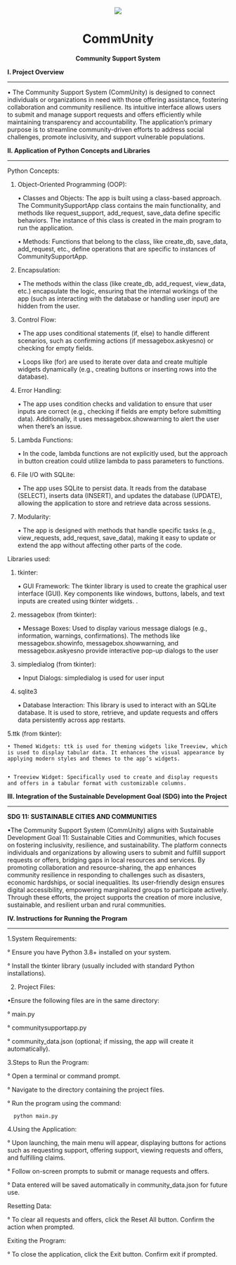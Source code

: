 <div align="center"> <img src="https://github.com/user-attachments/assets/dc6b5547-8896-4f19-a15a-5260dbf9955d">

  # CommUnity
 **Community Support System**</div>
 

**I. Project Overview**

------------------------------------------

  • The Community Support System (CommUnity) is designed to connect individuals or organizations in need with those offering assistance, fostering collaboration and community resilience. Its intuitive interface allows users to submit and manage support requests and offers efficiently while maintaining transparency and accountability. The application’s primary purpose is to streamline community-driven efforts to address social challenges, promote inclusivity, and support vulnerable populations.


**II. Application of Python Concepts and Libraries**

------------------------------------------
      
Python Concepts:


   1. Object-Oriented Programming (OOP):
      
         • Classes and Objects: The app is built using a class-based approach. The CommunitySupportApp class contains the main functionality, and methods like request_support, add_request, save_data define 
         specific behaviors. The instance of this class is created in the main program to run the application.

         • Methods: Functions that belong to the class, like create_db, save_data, add_request, etc., define operations that are specific to instances of CommunitySupportApp.
    

   2. Encapsulation:

         •  The methods within the class (like create_db, add_request, view_data, etc.) encapsulate the logic, ensuring that the internal workings of the app (such as interacting with the database or handling user input) are hidden from the user.

   3. Control Flow:
      
         • The app uses conditional statements (if, else) to handle different scenarios, such as confirming actions (if messagebox.askyesno) or checking for empty fields.

         • Loops like (for) are used to iterate over data and create multiple widgets dynamically (e.g., creating buttons or inserting rows into the database).

   4. Error Handling:
       
         • The app uses condition checks and validation to ensure that user inputs are correct (e.g., checking if fields are empty before submitting data). Additionally, it uses messagebox.showwarning to alert the user when there’s an issue.

   5. Lambda Functions:
       
         • In the code, lambda functions are not explicitly used, but the approach in button creation could utilize lambda to pass parameters to functions.

   6. File I/O with SQLite:
       
         • The app uses SQLite to persist data. It reads from the database (SELECT), inserts data (INSERT), and updates the database (UPDATE), allowing the application to store and retrieve data across sessions.

   7. Modularity:
       
        • The app is designed with methods that handle specific tasks (e.g., view_requests, add_request, save_data), making it easy to update or extend the app without affecting other parts of the code. 
      

Libraries used:

   1. tkinter:
    
        • GUI Framework: The tkinter library is used to create the graphical user interface (GUI). Key components like windows, buttons, labels, and text inputs are created using tkinter widgets.
.
 
  2. messagebox (from tkinter):
    
       • Message Boxes: Used to display various message dialogs (e.g., information, warnings, confirmations). The methods like messagebox.showinfo, messagebox.showwarning, and messagebox.askyesno provide interactive pop-up dialogs to the user


  3. simpledialog (from tkinter):
    
      • Input Dialogs: simpledialog is used for user input 
        
  4. sqlite3
    
      • Database Interaction: This library is used to interact with an SQLite database. It is used to store, retrieve, and update requests and offers data persistently across app restarts.
     
  5.ttk (from tkinter):

    • Themed Widgets: ttk is used for theming widgets like Treeview, which is used to display tabular data. It enhances the visual appearance by applying modern styles and themes to the app’s widgets.

   
    • Treeview Widget: Specifically used to create and display requests and offers in a tabular format with customizable columns.
     

**III. Integration of the Sustainable Development Goal (SDG) into the Project**

------------------------------------------

**SDG 11: SUSTAINABLE CITIES AND COMMUNITIES**

  •The Community Support System (CommUnity) aligns with Sustainable Development Goal 11: Sustainable Cities and Communities, which focuses on fostering inclusivity, resilience, and sustainability. The platform connects individuals and organizations by allowing users to submit and fulfill support requests or offers, bridging gaps in local resources and services. By promoting collaboration and resource-sharing, the app enhances community resilience in responding to challenges such as disasters, economic hardships, or social inequalities. Its user-friendly design ensures digital accessibility, empowering marginalized groups to participate actively. Through these efforts, the project supports the creation of more inclusive, sustainable, and resilient urban and rural communities.

**IV. Instructions for Running the Program**

------------------------------------------

  1.System Requirements:

   ° Ensure you have Python 3.8+ installed on your system.

   ° Install the tkinter library (usually included with standard Python installations).
     
  2. Project Files:

 •Ensure the following files are in the same directory:
  
   ° main.py
  
   ° communitysupportapp.py
   
   ° community_data.json (optional; if missing, the app will create it automatically).

  3.Steps to Run the Program:

   ° Open a terminal or command prompt.
    
   ° Navigate to the directory containing the project files.
  
   ° Run the program using the command:
  
      python main.py
  
 4.Using the Application:
  
  ° Upon launching, the main menu will appear, displaying buttons for actions such as requesting support, offering support, viewing requests and offers, and fulfilling claims.
 
  ° Follow on-screen prompts to submit or manage requests and offers.
 
  ° Data entered will be saved automatically in community_data.json for future use.
 
Resetting Data:
 
  ° To clear all requests and offers, click the Reset All button. Confirm the action when prompted.

 Exiting the Program:
 
  ° To close the application, click the Exit button. Confirm exit if prompted.
